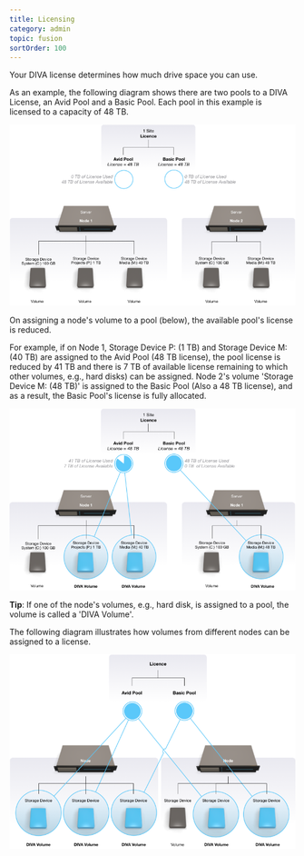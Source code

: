 ```yaml
---
title: Licensing
category: admin
topic: fusion
sortOrder: 100
---
```


Your DIVA license determines how much drive space you can use.

As an example, the following diagram shows there are two pools to a DIVA License, an Avid Pool and a Basic Pool. Each pool in this example is licensed to a capacity of 48 TB.

![](/images/v2/fusion/license-01.png)

On assigning a node's volume to a pool (below), the available pool's license is reduced.

For example, if on Node 1, Storage Device P: (1 TB) and Storage Device M: (40 TB) are assigned to the Avid Pool (48 TB license), the pool license is reduced by 41 TB and there is 7 TB of available license remaining to which other volumes, e.g., hard disks) can be assigned. Node 2's volume 'Storage Device M: (48 TB)' is assigned to the Basic Pool (Also a 48 TB license), and as a result, the Basic Pool's license is fully allocated.

![](/images/v2/fusion/license-02.png)

<p class="tip">
<strong>Tip</strong>: If one of the node's volumes, e.g., hard disk, is assigned to a pool, the volume is called a 'DIVA Volume'.
</p>

The following diagram illustrates how volumes from different nodes can be assigned to a license.

![](/images/v2/fusion/license-03.png)
